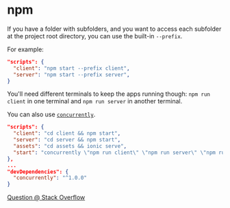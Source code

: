 # npm

If you have a folder with subfolders, and you want to access each subfolder at the project root directory, you can use the built-in `--prefix`.

For example:

```json
"scripts": {
  "client": "npm start --prefix client",
  "server": "npm start --prefix server",
}
```

You'll need different terminals to keep the apps running though: `npm run client` in one terminal and `npm run server` in another terminal.

You can also use [`concurrently`](https://www.npmjs.com/package/concurrently).

```json
"scripts": {
  "client": "cd client && npm start",
  "server": "cd server && npm start",
  "assets": "cd assets && ionic serve",
  "start": "concurrently \"npm run client\" \"npm run server\" \"npm run assets\" ",
},
...
"devDependencies": {
  "concurrently": "^1.0.0"
}
```

[Question @ Stack Overflow](https://stackoverflow.com/questions/32783885/is-it-possible-to-use-npm-to-run-scripts-in-multiple-subfolders)

